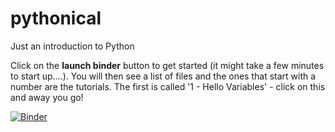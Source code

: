 # pythonical
Just an introduction to Python

Click on the **launch binder** button to get started (it might take a few minutes to start up....). You will then see a list of files and the ones that start with a number are the tutorials. The first is called '1 - Hello Variables' - click on this and away you go!

[![Binder](https://mybinder.org/badge_logo.svg)](https://mybinder.org/v2/gh/grahampullan/pythonical/master)


